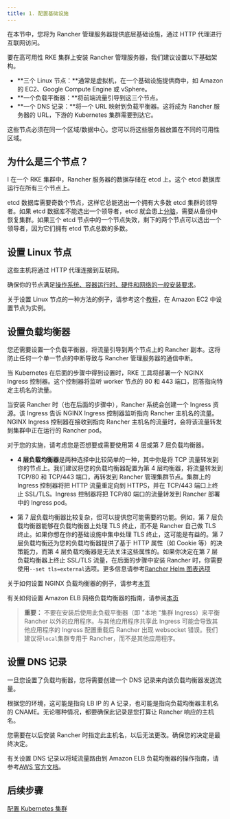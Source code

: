 ```yaml
---
title: 1. 配置基础设施
---
```


在本节中，您将为 Rancher 管理服务器提供底层基础设施，通过 HTTP 代理进行互联网访问。

要在高可用性 RKE 集群上安装 Rancher 管理服务器，我们建议设置以下基础架构。

- **三个 Linux 节点：**通常是虚拟机，在一个基础设施提供商中，如 Amazon 的 EC2、Google Compute Engine 或 vSphere。
- **一个负载平衡器：**将前端流量引导到这三个节点。
- **一个 DNS 记录：**将一个 URL 映射到负载平衡器。这将成为 Rancher 服务器的 URL，下游的 Kubernetes 集群需要到达它。

这些节点必须在同一个区域/数据中心。您可以将这些服务器放置在不同的可用性区域。

## 为什么是三个节点？

I 在一个 RKE 集群中，Rancher 服务器的数据存储在 etcd 上。这个 etcd 数据库运行在所有三个节点上。

etcd 数据库需要奇数个节点，这样它总能选出一个拥有大多数 etcd 集群的领导者。如果 etcd 数据库不能选出一个领导者，etcd 就会患上[分脑](https://www.quora.com/What-is-split-brain-in-distributed-systems)，需要从备份中恢复集群。如果三个 etcd 节点中的一个节点失效，剩下的两个节点可以选出一个领导者，因为它们拥有 etcd 节点总数的多数。

## 设置 Linux 节点

这些主机将通过 HTTP 代理连接到互联网。

确保你的节点满足[操作系统、容器运行时、硬件和网络的一般安装要求](/docs/rancher2/installation/requirements/_index)。

关于设置 Linux 节点的一种方法的例子，请参考这个[教程](/docs/rancher2/installation/options/ec2-node/_index)，在 Amazon EC2 中设置节点为实例。

## 设置负载均衡器

您还需要设置一个负载平衡器，将流量引导到两个节点上的 Rancher 副本。这将防止任何一个单一节点的中断导致与 Rancher 管理服务器的通信中断。

当 Kubernetes 在后面的步骤中得到设置时，RKE 工具将部署一个 NGINX Ingress 控制器。这个控制器将监听 worker 节点的 80 和 443 端口，回答指向特定主机名的流量。

当安装 Rancher 时（也在后面的步骤中），Rancher 系统会创建一个 Ingress 资源。该 Ingress 告诉 NGINX Ingress 控制器监听指向 Rancher 主机名的流量。NGINX Ingress 控制器在接收到指向 Rancher 主机名的流量时，会将该流量转发到集群中正在运行的 Rancher pod。

对于您的实施，请考虑您是否想要或需要使用第 4 层或第 7 层负载均衡器。

- **4 层负载均衡器**是两种选择中比较简单的一种，其中你是将 TCP 流量转发到你的节点上。我们建议将您的负载均衡器配置为第 4 层均衡器，将流量转发到 TCP/80 和 TCP/443 端口，再转发到 Rancher 管理集群节点。集群上的 Ingress 控制器将把 HTTP 流量重定向到 HTTPS，并在 TCP/443 端口上终止 SSL/TLS。Ingress 控制器将把 TCP/80 端口的流量转发到 Rancher 部署中的 Ingress pod。

- 第 7 层负载均衡器比较复杂，但可以提供您可能需要的功能。例如，第 7 层负载均衡器能够在负载均衡器上处理 TLS 终止，而不是 Rancher 自己做 TLS 终止。如果你想在你的基础设施中集中处理 TLS 终止，这可能是有益的。第 7 层负载均衡还为您的负载均衡器提供了基于 HTTP 属性（如 Cookie 等）的决策能力，而第 4 层负载均衡器是无法关注这些属性的。如果你决定在第 7 层负载均衡器上终止 SSL/TLS 流量，在后面的步骤中安装 Rancher 时，你需要使用`--set tls=external`选项。更多信息请参考[Rancher Helm 图表选项](/docs/rancher2/installation/options/chart-options/_index)

关于如何设置 NGINX 负载均衡器的例子，请参考[本页](/docs/rancher2/installation/options/nginx/_index)

有关如何设置 Amazon ELB 网络负载均衡器的指南，请参阅[本页](/docs/rancher2/installation/options/nlb/_index)

> **重要：**
> 不要在安装后使用此负载平衡器（即 "本地 "集群 Ingress）来平衡 Rancher 以外的应用程序。与其他应用程序共享此 Ingress 可能会导致其他应用程序的 Ingress 配置重载后 Rancher 出现 websocket 错误。我们建议将`local`集群专用于 Rancher，而不是其他应用程序。

## 设置 DNS 记录

一旦您设置了负载均衡器，您将需要创建一个 DNS 记录来向该负载均衡器发送流量。

根据您的环境，这可能是指向 LB IP 的 A 记录，也可能是指向负载均衡器主机名的 CNAME。无论哪种情况，都要确保此记录是您打算让 Rancher 响应的主机名。

您需要在以后安装 Rancher 时指定此主机名，以后无法更改。确保您的决定是最终决定。

有关设置 DNS 记录以将域流量路由到 Amazon ELB 负载均衡器的操作指南，请参考[AWS 官方文档](https://docs.aws.amazon.com/Route53/latest/DeveloperGuide/routing-to-elb-load-balancer)。

## 后续步骤

[配置 Kubernetes 集群](../launch-kubernetes/_index)
